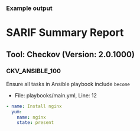 ### Example output

# SARIF Summary Report

## Tool: Checkov (Version: 2.0.1000)

### CKV_ANSIBLE_100

Ensure all tasks in Ansible playbook include `become`

- File: playbooks/main.yml, Line: 12

```yaml
- name: Install nginx
  yum:
    name: nginx
    state: present